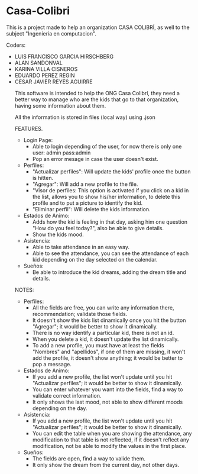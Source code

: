 # Casa-Colibri
This is a project made to help an organization CASA COLIBRÍ, as well to the subject "Ingenieria en computacion".

Coders:
<ul>
  <li> LUIS FRANCISCO GARCIA HIRSCHBERG </li>
  <li> ALAN SANDONVAL </li>
  <li> KARINA VILLA CISNEROS </li>
  <li> EDUARDO PEREZ REGIN </li>
  <li> CESAR JAVIER REYES AGUIRRE </li>

This software is intended to help the ONG Casa Colibrí, they need a better way to manage who are the kids that go 
to that organization, having some information about them.

All the information is stored in files (local way) using .json

FEATURES.

- Login Page:
  - Able to login depending of the user, for now there is only one user: admin pass:admin
  - Pop an error mesage in case the user doesn't exist.
- Perfiles:
  - "Actualizar perfiles": Will update the kids' profile once the button is hitten.
  - "Agregar": Will add a new profile to the file.
  - "Visor de perfiles: This option is activated if you click on a kid in the list, allows you to show his/her information, 
     to delete this profile and to put a picture to identify the kid.
  - "Eliminar perfil": Will delete the kids information.
- Estados de Animo:
  - Adds how the kid is feeling in that day, asking him one question "How do you feel today?", also be able to give 
    details.
  - Show the kids mood.
- Asistencia:
  - Able to take attendance in an easy way.
  - Able to see the attendance, you can see the attendance of each kid depending on the day selected on the calendar.
- Sueños:
  - Be able to introduce the kid dreams, adding the dream title and details.
  
NOTES:
  - Perfiles:
    - All the fields are free, you can write any information there, recommendation; validate those fields.
    - It doesn't show the kids list dinamically once you hit the button "Agregar"; it would be better to show it dinamically.
    - There is no way identify a particular kid, there is not an id.
    - When you delete a kid, it doesn't update the list dinamically.
    - To add a new profile, you must have at least the fields "Nombres" and "apellidos", if one of them are missing, it won't
      add the profile, it doesn't show anything; it would be better to pop a message.
 - Estados de Animo:
    - If you add a new profile, the list won't update until you hit "Actualizar perfiles"; it would be better to 
      show it dinamically.
    - You can enter whatever you want into the fields, find a way to validate correct information.
    - It only shows the last mood, not able to show different moods depending on the day.
  - Asistencia:
    - If you add a new profile, the list won't update until you hit "Actualizar perfiles"; it would be better to 
      show it dinamically.
    - You can edit the table when you are showing the attendance, any modification to that table is not reflected, if it
      doesn't reflect any modification, not be able to modify the values in the first place.
  - Sueños:
    - The fields are open, find a way to valide them.
    - It only show the dream from the current day, not other days.
